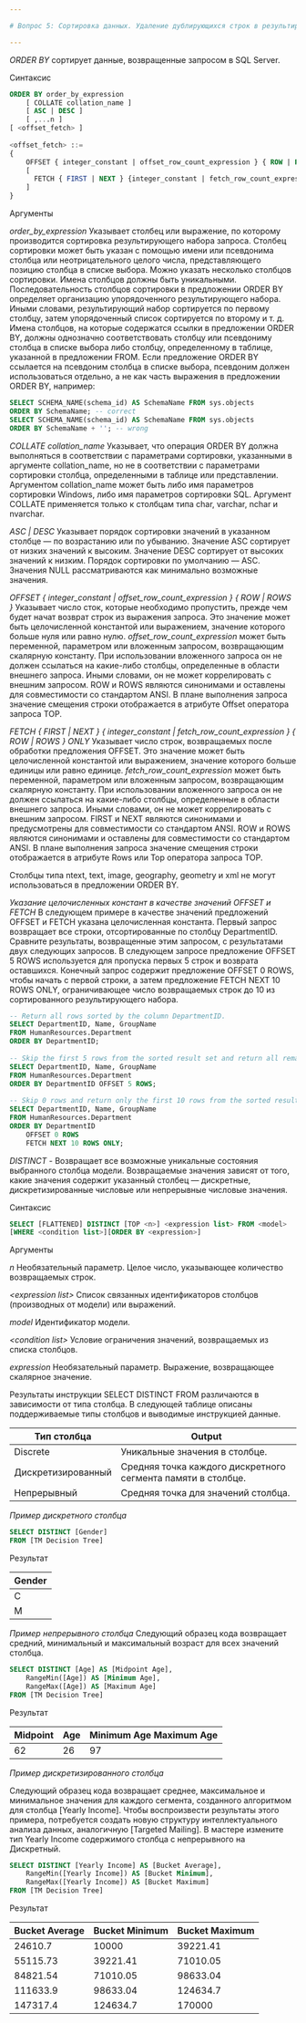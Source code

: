 ```yaml
---

# Вопрос 5: Сортировка данных. Удаление дублирующихся строк в результирующем наборе.

---
```


_ORDER BY_  cортирует данные, возвращенные запросом в SQL Server. 

Синтаксис

```sql
ORDER BY order_by_expression  
    [ COLLATE collation_name ]   
    [ ASC | DESC ]   
    [ ,...n ]   
[ <offset_fetch> ]  
  
<offset_fetch> ::=  
{   
    OFFSET { integer_constant | offset_row_count_expression } { ROW | ROWS }  
    [  
      FETCH { FIRST | NEXT } {integer_constant | fetch_row_count_expression } { ROW | ROWS } ONLY  
    ]  
}
```

Аргументы

_order_by_expression_
Указывает столбец или выражение, по которому производится сортировка результирующего набора запроса. Столбец сортировки может быть указан с помощью имени или псевдонима столбца или неотрицательного целого числа, представляющего позицию столбца в списке выбора.
Можно указать несколько столбцов сортировки. Имена столбцов должны быть уникальными. Последовательность столбцов сортировки в предложении ORDER BY определяет организацию упорядоченного результирующего набора. Иными словами, результирующий набор сортируется по первому столбцу, затем упорядоченный список сортируется по второму и т. д.
Имена столбцов, на которые содержатся ссылки в предложении ORDER BY, должны однозначно соответствовать столбцу или псевдониму столбца в списке выбора либо столбцу, определенному в таблице, указанной в предложении FROM. Если предложение ORDER BY ссылается на псевдоним столбца в списке выбора, псевдоним должен использоваться отдельно, а не как часть выражения в предложении ORDER BY, например:

```sql
SELECT SCHEMA_NAME(schema_id) AS SchemaName FROM sys.objects 
ORDER BY SchemaName; -- correct 
SELECT SCHEMA_NAME(schema_id) AS SchemaName FROM sys.objects 
ORDER BY SchemaName + ''; -- wrong
```

_COLLATE collation_name_
Указывает, что операция ORDER BY должна выполняться в соответствии с параметрами сортировки, указанными в аргументе collation_name, но не в соответствии с параметрами сортировки столбца, определенными в таблице или представлении. Аргументом collation_name может быть либо имя параметров сортировки Windows, либо имя параметров сортировки SQL. Аргумент COLLATE применяется только к столбцам типа char, varchar, nchar и nvarchar.

_ASC | DESC_
Указывает порядок сортировки значений в указанном столбце — по возрастанию или по убыванию. Значение ASC сортирует от низких значений к высоким. Значение DESC сортирует от высоких значений к низким. Порядок сортировки по умолчанию — ASC. Значения NULL рассматриваются как минимально возможные значения.

_OFFSET { integer_constant | offset_row_count_expression } { ROW | ROWS }_
Указывает число сток, которые необходимо пропустить, прежде чем будет начат возврат строк из выражения запроса. Это значение может быть целочисленной константой или выражением, значение которого больше нуля или равно нулю.
_offset_row_count_expression_ может быть переменной, параметром или вложенным запросом, возвращающим скалярную константу. При использовании вложенного запроса он не должен ссылаться на какие-либо столбцы, определенные в области внешнего запроса. Иными словами, он не может коррелировать с внешним запросом.
ROW и ROWS являются синонимами и оставлены для совместимости со стандартом ANSI. В плане выполнения запроса значение смещения строки отображается в атрибуте Offset оператора запроса TOP.

_FETCH { FIRST | NEXT } { integer_constant | fetch_row_count_expression } { ROW | ROWS } ONLY_
Указывает число строк, возвращаемых после обработки предложения OFFSET. Это значение может быть целочисленной константой или выражением, значение которого больше единицы или равно единице.
_fetch_row_count_expression_ может быть переменной, параметром или вложенным запросом, возвращающим скалярную константу. При использовании вложенного запроса он не должен ссылаться на какие-либо столбцы, определенные в области внешнего запроса. Иными словами, он не может коррелировать с внешним запросом.
FIRST и NEXT являются синонимами и предусмотрены для совместимости со стандартом ANSI. ROW и ROWS являются синонимами и оставлены для совместимости со стандартом ANSI. В плане выполнения запроса значение смещения строки отображается в атрибуте Rows или Top оператора запроса TOP.

Столбцы типа ntext, text, image, geography, geometry и xml не могут использоваться в предложении ORDER BY.

_Указание целочисленных констант в качестве значений OFFSET и FETCH_
В следующем примере в качестве значений предложений OFFSET и FETCH указана целочисленная константа. Первый запрос возвращает все строки, отсортированные по столбцу DepartmentID. Сравните результаты, возвращенные этим запросом, с результатами двух следующих запросов. В следующем запросе предложение OFFSET 5 ROWS используется для пропуска первых 5 строк и возврата оставшихся. Конечный запрос содержит предложение OFFSET 0 ROWS, чтобы начать с первой строки, а затем предложение FETCH NEXT 10 ROWS ONLY, ограничивающее число возвращаемых строк до 10 из сортированного результирующего набора.

```sql
-- Return all rows sorted by the column DepartmentID.  
SELECT DepartmentID, Name, GroupName  
FROM HumanResources.Department  
ORDER BY DepartmentID;  
  
-- Skip the first 5 rows from the sorted result set and return all remaining rows.  
SELECT DepartmentID, Name, GroupName  
FROM HumanResources.Department  
ORDER BY DepartmentID OFFSET 5 ROWS;  
  
-- Skip 0 rows and return only the first 10 rows from the sorted result set.  
SELECT DepartmentID, Name, GroupName  
FROM HumanResources.Department  
ORDER BY DepartmentID   
    OFFSET 0 ROWS  
    FETCH NEXT 10 ROWS ONLY;
```

_DISTINCT_ - Возвращает все возможные уникальные состояния выбранного столбца модели. Возвращаемые значения зависят от того, какие значения содержит указанный столбец — дискретные, дискретизированные числовые или непрерывные числовые значения.

Синтаксис

```sql
SELECT [FLATTENED] DISTINCT [TOP <n>] <expression list> FROM <model>   
[WHERE <condition list>][ORDER BY <expression>]
```

Аргументы

_n_
Необязательный параметр. Целое число, указывающее количество возвращаемых строк.

_\<expression list\>_
Список связанных идентификаторов столбцов (производных от модели) или выражений.

_model_
Идентификатор модели.

_\<condition list\>_
Условие ограничения значений, возвращаемых из списка столбцов.

_expression_
Необязательный параметр. Выражение, возвращающее скалярное значение.

Результаты инструкции SELECT DISTINCT FROM <model > различаются в зависимости от типа столбца. В следующей таблице описаны поддерживаемые типы столбцов и выводимые инструкцией данные.

Тип столбца |	Output
---|---
Discrete |	Уникальные значения в столбце.
Дискретизированный |	Средняя точка каждого дискретного сегмента памяти в столбце.
Непрерывный	| Средняя точка для значений столбца.

_Пример дискретного столбца_

```sql
SELECT DISTINCT [Gender]  
FROM [TM Decision Tree]
```

Результат

|Gender
|---
|C
|M

_Пример непрерывного столбца_
Следующий образец кода возвращает средний, минимальный и максимальный возраст для всех значений столбца.

```sql
SELECT DISTINCT [Age] AS [Midpoint Age],   
    RangeMin([Age]) AS [Minimum Age],   
    RangeMax([Age]) AS [Maximum Age]  
FROM [TM Decision Tree]
```

Результат

Midpoint | Age |	Minimum Age	Maximum Age
---|---|---
62	| 26 |	97

_Пример дискретизированного столбца_

Следующий образец кода возвращает среднее, максимальное и минимальное значения для каждого сегмента, созданного алгоритмом для столбца [Yearly Income]. Чтобы воспроизвести результаты этого примера, потребуется создать новую структуру интеллектуального анализа данных, аналогичную [Targeted Mailing]. В мастере измените тип Yearly Income содержимого столбца с непрерывного на Дискретный.

```sql
SELECT DISTINCT [Yearly Income] AS [Bucket Average],   
    RangeMin([Yearly Income]) AS [Bucket Minimum],   
    RangeMax([Yearly Income]) AS [Bucket Maximum]  
FROM [TM Decision Tree]
```

Результат

Bucket Average |	Bucket Minimum |	Bucket Maximum
---|---|---
24610.7	| 10000 |	39221.41
55115.73	| 39221.41 |	71010.05
84821.54	| 71010.05 |	98633.04
111633.9	| 98633.04 |	124634.7
147317.4	| 124634.7 |	170000